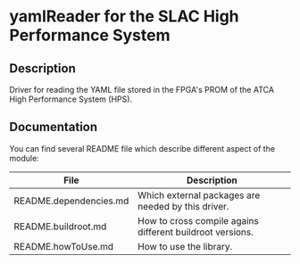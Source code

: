 # yamlReader for the SLAC High Performance System

## Description

Driver for reading the YAML file stored in the FPGA's PROM of the ATCA High Performance System (HPS).

## Documentation

You can find several README file which describe different aspect of the module:

File                          | Description
------------------------------|---------------
README.dependencies.md        | Which external packages are needed by this driver.
README.buildroot.md           | How to cross compile agains different buildroot versions.
README.howToUse.md            | How to use the library.